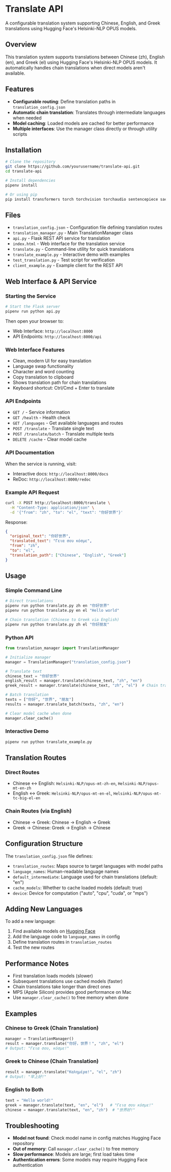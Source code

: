 # Translate API

A configurable translation system supporting Chinese, English, and Greek translations using Hugging Face's Helsinki-NLP OPUS models.

## Overview
This translation system supports translations between Chinese (zh), English (en), and Greek (el) using Hugging Face's Helsinki-NLP OPUS models. It automatically handles chain translations when direct models aren't available.

## Features
- **Configurable routing**: Define translation paths in `translation_config.json`
- **Automatic chain translation**: Translates through intermediate languages when needed
- **Model caching**: Loaded models are cached for better performance
- **Multiple interfaces**: Use the manager class directly or through utility scripts

## Installation

```bash
# Clone the repository
git clone https://github.com/yourusername/translate-api.git
cd translate-api

# Install dependencies
pipenv install

# Or using pip
pip install transformers torch torchvision torchaudio sentencepiece sacremoses
```

## Files
- `translation_config.json` - Configuration file defining translation routes
- `translation_manager.py` - Main TranslationManager class
- `api.py` - Flask REST API service for translation
- `index.html` - Web interface for the translation service
- `translate.py` - Command-line utility for quick translations
- `translate_example.py` - Interactive demo with examples
- `test_translation.py` - Test script for verification
- `client_example.py` - Example client for the REST API

## Web Interface & API Service

### Starting the Service
```bash
# Start the Flask server
pipenv run python api.py
```

Then open your browser to:
- Web Interface: `http://localhost:8000`
- API Endpoints: `http://localhost:8000/api`

### Web Interface Features
- Clean, modern UI for easy translation
- Language swap functionality
- Character and word counting
- Copy translation to clipboard
- Shows translation path for chain translations
- Keyboard shortcut: Ctrl/Cmd + Enter to translate

### API Endpoints

- `GET /` - Service information
- `GET /health` - Health check
- `GET /languages` - Get available languages and routes
- `POST /translate` - Translate single text
- `POST /translate/batch` - Translate multiple texts
- `DELETE /cache` - Clear model cache

### API Documentation
When the service is running, visit:
- Interactive docs: `http://localhost:8000/docs`
- ReDoc: `http://localhost:8000/redoc`

### Example API Request
```bash
curl -X POST http://localhost:8000/translate \
  -H "Content-Type: application/json" \
  -d '{"from": "zh", "to": "el", "text": "你好世界"}'
```

Response:
```json
{
  "original_text": "你好世界",
  "translated_text": "Γεια σου κόσμε",
  "from": "zh",
  "to": "el",
  "translation_path": ["Chinese", "English", "Greek"]
}
```

## Usage

### Simple Command Line
```bash
# Direct translations
pipenv run python translate.py zh en "你好世界"
pipenv run python translate.py en el "Hello world"

# Chain translation (Chinese to Greek via English)
pipenv run python translate.py zh el "你好朋友"
```

### Python API
```python
from translation_manager import TranslationManager

# Initialize manager
manager = TranslationManager("translation_config.json")

# Translate text
chinese_text = "你好世界"
english_result = manager.translate(chinese_text, "zh", "en")
greek_result = manager.translate(chinese_text, "zh", "el")  # Chain translation

# Batch translation
texts = ["你好", "世界", "朋友"]
results = manager.translate_batch(texts, "zh", "en")

# Clear model cache when done
manager.clear_cache()
```

### Interactive Demo
```bash
pipenv run python translate_example.py
```

## Translation Routes

### Direct Routes
- Chinese ↔ English: `Helsinki-NLP/opus-mt-zh-en`, `Helsinki-NLP/opus-mt-en-zh`
- English ↔ Greek: `Helsinki-NLP/opus-mt-en-el`, `Helsinki-NLP/opus-mt-tc-big-el-en`

### Chain Routes (via English)
- Chinese → Greek: Chinese → English → Greek
- Greek → Chinese: Greek → English → Chinese

## Configuration Structure
The `translation_config.json` file defines:
- `translation_routes`: Maps source to target languages with model paths
- `language_names`: Human-readable language names
- `default_intermediate`: Language used for chain translations (default: "en")
- `cache_models`: Whether to cache loaded models (default: true)
- `device`: Device for computation ("auto", "cpu", "cuda", or "mps")

## Adding New Languages
To add a new language:
1. Find available models on [Hugging Face](https://huggingface.co/Helsinki-NLP)
2. Add the language code to `language_names` in config
3. Define translation routes in `translation_routes`
4. Test the new routes

## Performance Notes
- First translation loads models (slower)
- Subsequent translations use cached models (faster)
- Chain translations take longer than direct ones
- MPS (Apple Silicon) provides good performance on Mac
- Use `manager.clear_cache()` to free memory when done

## Examples

### Chinese to Greek (Chain Translation)
```python
manager = TranslationManager()
result = manager.translate("你好，世界！", "zh", "el")
# Output: "Γεια σου, κόσμε!"
```

### Greek to Chinese (Chain Translation)
```python
result = manager.translate("Καλημέρα!", "el", "zh")
# Output: "早上好!"
```

### English to Both
```python
text = "Hello world!"
greek = manager.translate(text, "en", "el")   # "Γεια σου κόσμε!"
chinese = manager.translate(text, "en", "zh")  # "世界好!"
```

## Troubleshooting
- **Model not found**: Check model name in config matches Hugging Face repository
- **Out of memory**: Call `manager.clear_cache()` to free memory
- **Slow performance**: Models are large; first load takes time
- **Authentication errors**: Some models may require Hugging Face authentication
